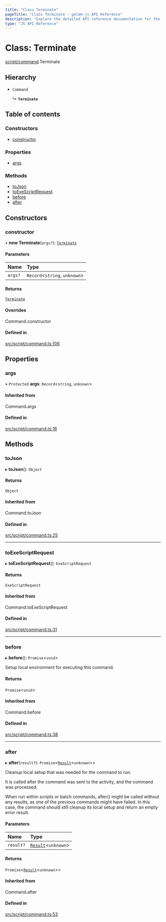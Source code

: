 ```yaml
---
title: "Class Terminate"
pageTitle: "Class Terminate - golem-js API Reference"
description: "Explore the detailed API reference documentation for the Class Terminate within the golem-js SDK for the Golem Network."
type: "JS API Reference"
---
```

# Class: Terminate

[script/command](../modules/script_command).Terminate

## Hierarchy

- `Command`

  ↳ **`Terminate`**

## Table of contents

### Constructors

- [constructor](script_command.Terminate#constructor)

### Properties

- [args](script_command.Terminate#args)

### Methods

- [toJson](script_command.Terminate#tojson)
- [toExeScriptRequest](script_command.Terminate#toexescriptrequest)
- [before](script_command.Terminate#before)
- [after](script_command.Terminate#after)

## Constructors

### constructor

• **new Terminate**(`args?`): [`Terminate`](script_command.Terminate)

#### Parameters

| Name | Type |
| :------ | :------ |
| `args?` | `Record`\<`string`, `unknown`\> |

#### Returns

[`Terminate`](script_command.Terminate)

#### Overrides

Command.constructor

#### Defined in

[src/script/command.ts:106](https://github.com/golemfactory/golem-js/blob/22da85c/src/script/command.ts#L106)

## Properties

### args

• `Protected` **args**: `Record`\<`string`, `unknown`\>

#### Inherited from

Command.args

#### Defined in

[src/script/command.ts:16](https://github.com/golemfactory/golem-js/blob/22da85c/src/script/command.ts#L16)

## Methods

### toJson

▸ **toJson**(): `Object`

#### Returns

`Object`

#### Inherited from

Command.toJson

#### Defined in

[src/script/command.ts:25](https://github.com/golemfactory/golem-js/blob/22da85c/src/script/command.ts#L25)

___

### toExeScriptRequest

▸ **toExeScriptRequest**(): `ExeScriptRequest`

#### Returns

`ExeScriptRequest`

#### Inherited from

Command.toExeScriptRequest

#### Defined in

[src/script/command.ts:31](https://github.com/golemfactory/golem-js/blob/22da85c/src/script/command.ts#L31)

___

### before

▸ **before**(): `Promise`\<`void`\>

Setup local environment for executing this command.

#### Returns

`Promise`\<`void`\>

#### Inherited from

Command.before

#### Defined in

[src/script/command.ts:38](https://github.com/golemfactory/golem-js/blob/22da85c/src/script/command.ts#L38)

___

### after

▸ **after**(`result?`): `Promise`\<[`Result`](activity_results.Result)\<`unknown`\>\>

Cleanup local setup that was needed for the command to run.

It is called after the command was sent to the activity, and the command was processed.

When run within scripts or batch commands, after() might be called without any results, as one of the previous
commands might have failed. In this case, the command should still cleanup its local setup and return an empty
error result.

#### Parameters

| Name | Type |
| :------ | :------ |
| `result?` | [`Result`](activity_results.Result)\<`unknown`\> |

#### Returns

`Promise`\<[`Result`](activity_results.Result)\<`unknown`\>\>

#### Inherited from

Command.after

#### Defined in

[src/script/command.ts:53](https://github.com/golemfactory/golem-js/blob/22da85c/src/script/command.ts#L53)
